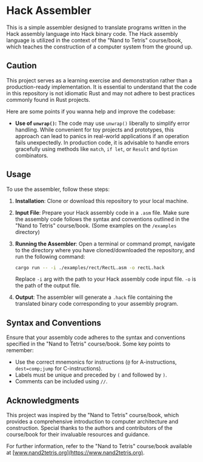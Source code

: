 # Hack Assembler

This is a simple assembler designed to translate programs written in the Hack assembly language into Hack binary code. The Hack assembly language is utilized in the context of the "Nand to Tetris" course/book, which teaches the construction of a computer system from the ground up.

## Caution

This project serves as a learning exercise and demonstration rather than a production-ready implementation. It is essential to understand that the code in this repository is not idiomatic Rust and may not adhere to best practices commonly found in Rust projects.

Here are some points if you wanna help and improve the codebase:

- **Use of `unwrap()`:** The code may use `unwrap()` liberally to simplify error handling. While convenient for toy projects and prototypes, this approach can lead to panics in real-world applications if an operation fails unexpectedly. In production code, it is advisable to handle errors gracefully using methods like `match`, `if let`, or `Result` and `Option` combinators.


## Usage

To use the assembler, follow these steps:

1. **Installation**: Clone or download this repository to your local machine.

2. **Input File**: Prepare your Hack assembly code in a `.asm` file. Make sure the assembly code follows the syntax and conventions outlined in the "Nand to Tetris" course/book. (Some examples on the `/examples` directory)

3. **Running the Assembler**: Open a terminal or command prompt, navigate to the directory where you have cloned/downloaded the repository, and run the following command:

    ```bash
    cargo run -- -i ./examples/rect/RectL.asm -o rectL.hack
    ```

    Replace `-i` arg with the path to your Hack assembly code input file. `-o` is the path of the output file.

4. **Output**: The assembler will generate a `.hack` file containing the translated binary code corresponding to your assembly program.


## Syntax and Conventions

Ensure that your assembly code adheres to the syntax and conventions specified in the "Nand to Tetris" course/book. Some key points to remember:

- Use the correct mnemonics for instructions (`@` for A-instructions, `dest=comp;jump` for C-instructions).
- Labels must be unique and preceded by `(` and followed by `)`.
- Comments can be included using `//`.

## Acknowledgments

This project was inspired by the "Nand to Tetris" course/book, which provides a comprehensive introduction to computer architecture and construction. Special thanks to the authors and contributors of the course/book for their invaluable resources and guidance.

For further information, refer to the "Nand to Tetris" course/book available at [www.nand2tetris.org](https://www.nand2tetris.org).